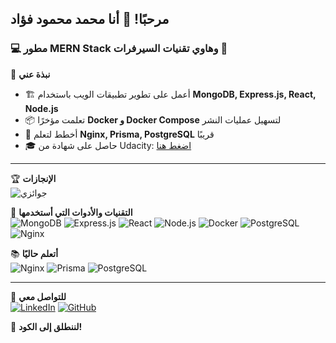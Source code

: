 ## مرحبًا! 👋 أنا محمد محمود فؤاد
### 💻 مطور MERN Stack وهاوي تقنيات السيرفرات 🚀

🌟 **نبذة عني**  
- 🏗️ أعمل على تطوير تطبيقات الويب باستخدام **MongoDB, Express.js, React, Node.js**
- 📦 تعلمت مؤخرًا **Docker و Docker Compose** لتسهيل عمليات النشر
- 🚀 أخطط لتعلم **Nginx, Prisma, PostgreSQL** قريبًا
- 🎓 حاصل على شهادة من Udacity: [اضغط هنا](https://www.udacity.com/certificate/e/a569289a-e2ad-11ec-a2c9-4b11fb893fd9)

---

🏆 **الإنجازات**  
![جوائزي](https://github-profile-trophy.vercel.app/?username=YourUsername&theme=onedark&no-frame=true&column=3)

🔧 **التقنيات والأدوات التي أستخدمها**  
![MongoDB](https://img.shields.io/badge/MongoDB-47A248?style=for-the-badge&logo=mongodb&logoColor=white)
![Express.js](https://img.shields.io/badge/Express.js-000000?style=for-the-badge&logo=express&logoColor=white)
![React](https://img.shields.io/badge/React-61DAFB?style=for-the-badge&logo=react&logoColor=white)
![Node.js](https://img.shields.io/badge/Node.js-339933?style=for-the-badge&logo=nodedotjs&logoColor=white)
![Docker](https://img.shields.io/badge/Docker-2496ED?style=for-the-badge&logo=docker&logoColor=white)
![PostgreSQL](https://img.shields.io/badge/PostgreSQL-336791?style=for-the-badge&logo=postgresql&logoColor=white)
![Nginx](https://img.shields.io/badge/Nginx-009639?style=for-the-badge&logo=nginx&logoColor=white)

📚 **أتعلم حاليًا**  
![Nginx](https://img.shields.io/badge/Nginx-009639?style=for-the-badge&logo=nginx&logoColor=white)
![Prisma](https://img.shields.io/badge/Prisma-2D3748?style=for-the-badge&logo=prisma&logoColor=white)
![PostgreSQL](https://img.shields.io/badge/PostgreSQL-336791?style=for-the-badge&logo=postgresql&logoColor=white)

---

📩 **للتواصل معي**  
[![LinkedIn](https://img.shields.io/badge/LinkedIn-0A66C2?style=for-the-badge&logo=linkedin&logoColor=white)](https://www.linkedin.com/in/mohmedmahmoudfouad/)
[![GitHub](https://img.shields.io/badge/GitHub-181717?style=for-the-badge&logo=github&logoColor=white)](https://github.com/Mohmed932)

🚀 **لننطلق إلى الكود!**
